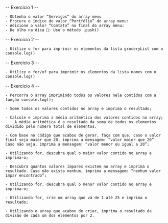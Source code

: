  -- Exercício 1 --

    - Obtenha o valor “Serviços” do array menu
    - Procure o índice do valor “Portfólio” do array menu:
    - Adicione o valor “Contato” no final do array menu:
    - De olho na dica 👀: Use o método .push()

-- Exercício 2 --

    - Utilize o for para imprimir os elementos da lista groceryList com o console.log()

-- Exercício 3 --

    - Utilize o for/of para imprimir os elementos da lista names com o console.log()

-- Exercício 4 --

    - Percorra o array imprimindo todos os valores nele contidos com a função console.log();

    - Some todos os valores contidos no array e imprima o resultado;

    - Calcule e imprima a média aritmética dos valores contidos no array;
        A média aritmética é o resultado da soma de todos os elementos dividido pelo número total de elementos.

    - Com base no código que acabou de gerar, faça com que, caso o valor final seja maior que 20, imprima a mensagem: “valor maior que 20”. Caso não seja, imprima a mensagem: “valor menor ou igual a 20”;

    - Utilizando for, descubra qual o maior valor contido no array e imprima-o;

    - Descubra quantos valores ímpares existem no array e imprima o resultado. Caso não exista nenhum, imprima a mensagem: “nenhum valor ímpar encontrado”;

    - Utilizando for, descubra qual o menor valor contido no array e imprima-o;

    - Utilizando for, crie um array que vá de 1 até 25 e imprima o resultado;

    - Utilizando o array que acabou de criar, imprima o resultado da divisão de cada um dos elementos por 2.

